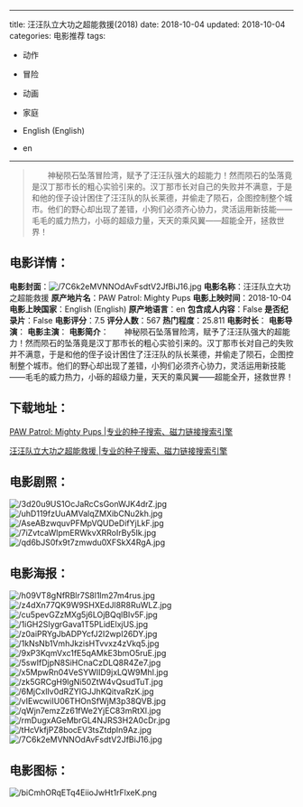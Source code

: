 
---
title: 汪汪队立大功之超能救援(2018)
date: 2018-10-04
updated: 2018-10-04
categories: 电影推荐
tags:
- 动作
- 冒险
- 动画
- 家庭

- English (English)
- en
---


> 　　神秘陨石坠落冒险湾，赋予了汪汪队强大的超能力！然而陨石的坠落竟是汉丁那市长的粗心实验引来的。汉丁那市长对自己的失败并不满意，于是和他的侄子设计困住了汪汪队的队长莱德，并偷走了陨石，企图控制整个城市。他们的野心却出现了差错，小狗们必须齐心协力，灵活运用新技能——毛毛的威力热力，小砾的超级力量，天天的乘风翼——超能全开，拯救世界！

## **电影详情**：

**电影封面**：<img src="https://image.tmdb.org/t/p/w200/7C6k2eMVNNOdAvFsdtV2JfBiJ16.jpg" alt="/7C6k2eMVNNOdAvFsdtV2JfBiJ16.jpg" title="/7C6k2eMVNNOdAvFsdtV2JfBiJ16.jpg">
**电影名称**：汪汪队立大功之超能救援
**原产地片名**：PAW Patrol: Mighty Pups
**电影上映时间**：2018-10-04
**电影上映国家**：English (English)
**原产地语言**：en
**包含成人内容**：False
**是否纪录片**：False
**电影评分**：7.5
**评分人数**：567
**热门程度**：25.811
**电影时长**：
**电影导演**：
**电影主演**：
**电影简介**：　　神秘陨石坠落冒险湾，赋予了汪汪队强大的超能力！然而陨石的坠落竟是汉丁那市长的粗心实验引来的。汉丁那市长对自己的失败并不满意，于是和他的侄子设计困住了汪汪队的队长莱德，并偷走了陨石，企图控制整个城市。他们的野心却出现了差错，小狗们必须齐心协力，灵活运用新技能——毛毛的威力热力，小砾的超级力量，天天的乘风翼——超能全开，拯救世界！

## **下载地址**：
[PAW Patrol: Mighty Pups |专业的种子搜索、磁力链接搜索引擎](https://movie.amd794.com:2083/?search=PAW%20Patrol%3A%20Mighty%20Pups&ordering=&mode=match_phrase&page_size=10&page=1)

[汪汪队立大功之超能救援 |专业的种子搜索、磁力链接搜索引擎](https://movie.amd794.com:2083/?search=%E6%B1%AA%E6%B1%AA%E9%98%9F%E7%AB%8B%E5%A4%A7%E5%8A%9F%E4%B9%8B%E8%B6%85%E8%83%BD%E6%95%91%E6%8F%B4&ordering=&mode=match_phrase&page_size=10&page=1)
 

## **电影剧照**：
<img src="https://image.tmdb.org/t/p/original/3d20u9US1OcJaRcCsGonWJK4drZ.jpg" alt="/3d20u9US1OcJaRcCsGonWJK4drZ.jpg" title="/3d20u9US1OcJaRcCsGonWJK4drZ.jpg"><img src="https://image.tmdb.org/t/p/original/uhD119fzUuAMValqZMXibCNu2kh.jpg" alt="/uhD119fzUuAMValqZMXibCNu2kh.jpg" title="/uhD119fzUuAMValqZMXibCNu2kh.jpg"><img src="https://image.tmdb.org/t/p/original/AseABzwquvPFMpVQUDeDifYjLkF.jpg" alt="/AseABzwquvPFMpVQUDeDifYjLkF.jpg" title="/AseABzwquvPFMpVQUDeDifYjLkF.jpg"><img src="https://image.tmdb.org/t/p/original/7iZvtcaWlpmERWkvXRRoIrBy5Ik.jpg" alt="/7iZvtcaWlpmERWkvXRRoIrBy5Ik.jpg" title="/7iZvtcaWlpmERWkvXRRoIrBy5Ik.jpg"><img src="https://image.tmdb.org/t/p/original/qd6bJS0fx9t7zmwdu0XFSkX4RgA.jpg" alt="/qd6bJS0fx9t7zmwdu0XFSkX4RgA.jpg" title="/qd6bJS0fx9t7zmwdu0XFSkX4RgA.jpg">

## **电影海报**：
<img src="https://image.tmdb.org/t/p/original/h09VT8gNfRBlr7S8l1lm27m4rus.jpg" alt="/h09VT8gNfRBlr7S8l1lm27m4rus.jpg" title="/h09VT8gNfRBlr7S8l1lm27m4rus.jpg"><img src="https://image.tmdb.org/t/p/original/z4dXn77QK9W9SHXEdJl8R8RuWLZ.jpg" alt="/z4dXn77QK9W9SHXEdJl8R8RuWLZ.jpg" title="/z4dXn77QK9W9SHXEdJl8R8RuWLZ.jpg"><img src="https://image.tmdb.org/t/p/original/cu5pevGZzMXg5j6LOjBQqlBIv5F.jpg" alt="/cu5pevGZzMXg5j6LOjBQqlBIv5F.jpg" title="/cu5pevGZzMXg5j6LOjBQqlBIv5F.jpg"><img src="https://image.tmdb.org/t/p/original/1iGH2SIygrGava1T5PLidElxjUS.jpg" alt="/1iGH2SIygrGava1T5PLidElxjUS.jpg" title="/1iGH2SIygrGava1T5PLidElxjUS.jpg"><img src="https://image.tmdb.org/t/p/original/z0aiPRYgJbADPYcfJ2I2wpI26DY.jpg" alt="/z0aiPRYgJbADPYcfJ2I2wpI26DY.jpg" title="/z0aiPRYgJbADPYcfJ2I2wpI26DY.jpg"><img src="https://image.tmdb.org/t/p/original/1kNsNb1VmhJkzisHTvvxz4zVkq5.jpg" alt="/1kNsNb1VmhJkzisHTvvxz4zVkq5.jpg" title="/1kNsNb1VmhJkzisHTvvxz4zVkq5.jpg"><img src="https://image.tmdb.org/t/p/original/9xP3KqmVxc1fE5qAMkE3bmO5ruE.jpg" alt="/9xP3KqmVxc1fE5qAMkE3bmO5ruE.jpg" title="/9xP3KqmVxc1fE5qAMkE3bmO5ruE.jpg"><img src="https://image.tmdb.org/t/p/original/5swIfDjpN8SiHCnaCzDLQ8R4Ze7.jpg" alt="/5swIfDjpN8SiHCnaCzDLQ8R4Ze7.jpg" title="/5swIfDjpN8SiHCnaCzDLQ8R4Ze7.jpg"><img src="https://image.tmdb.org/t/p/original/x5MpwRn04VeSYWIID9jxLQW9MhI.jpg" alt="/x5MpwRn04VeSYWIID9jxLQW9MhI.jpg" title="/x5MpwRn04VeSYWIID9jxLQW9MhI.jpg"><img src="https://image.tmdb.org/t/p/original/zk5GRCgH9lgNi50ZtW4vQsudTuT.jpg" alt="/zk5GRCgH9lgNi50ZtW4vQsudTuT.jpg" title="/zk5GRCgH9lgNi50ZtW4vQsudTuT.jpg"><img src="https://image.tmdb.org/t/p/original/6MjCxlIv0dRZYIGJJhKQitvaRzK.jpg" alt="/6MjCxlIv0dRZYIGJJhKQitvaRzK.jpg" title="/6MjCxlIv0dRZYIGJJhKQitvaRzK.jpg"><img src="https://image.tmdb.org/t/p/original/vIEwcwiIU06THOnSfWjM3p38QVB.jpg" alt="/vIEwcwiIU06THOnSfWjM3p38QVB.jpg" title="/vIEwcwiIU06THOnSfWjM3p38QVB.jpg"><img src="https://image.tmdb.org/t/p/original/qWjn7emzZz61fWe2YjEC83mRtXl.jpg" alt="/qWjn7emzZz61fWe2YjEC83mRtXl.jpg" title="/qWjn7emzZz61fWe2YjEC83mRtXl.jpg"><img src="https://image.tmdb.org/t/p/original/rmDugxAGeMbrGL4NJRS3H2A0cDr.jpg" alt="/rmDugxAGeMbrGL4NJRS3H2A0cDr.jpg" title="/rmDugxAGeMbrGL4NJRS3H2A0cDr.jpg"><img src="https://image.tmdb.org/t/p/original/tHcVkfjPZ8bocEV3tsZtdpln9Az.jpg" alt="/tHcVkfjPZ8bocEV3tsZtdpln9Az.jpg" title="/tHcVkfjPZ8bocEV3tsZtdpln9Az.jpg"><img src="https://image.tmdb.org/t/p/original/7C6k2eMVNNOdAvFsdtV2JfBiJ16.jpg" alt="/7C6k2eMVNNOdAvFsdtV2JfBiJ16.jpg" title="/7C6k2eMVNNOdAvFsdtV2JfBiJ16.jpg">

## **电影图标**：
<img src="https://image.tmdb.org/t/p/original/biCmhORqETq4EiioJwHt1rFlxeK.png" alt="/biCmhORqETq4EiioJwHt1rFlxeK.png" title="/biCmhORqETq4EiioJwHt1rFlxeK.png">
